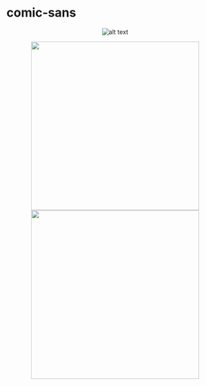 # comic-sans
<div align="center">
  
![alt text](https://64.media.tumblr.com/a91ae6d3e16a55c0a4405deb71f36a81/42dbc5f8f187cb8c-47/s1280x1920/0ec1186e75a3e2bc0af2163a517afcbc257c0525.gifv)
</div>
<div align="center">
 <img src="https://64.media.tumblr.com/4d61660ed1cd02ed3ac607ad46c5ec72/4e14b34716c29401-ca/s500x750/95442c548fa6ff390d20a329a0ed6e5b8efe56f4.gifv" width="390">
 <img src="https://64.media.tumblr.com/a84512b24381c814c72c0c3b74bf3032/245b4bc0320e00b5-e6/s500x750/d4c2a04de37d30d88b7062a1833f1da9ca070d9b.gifv" width="390">
</div>
